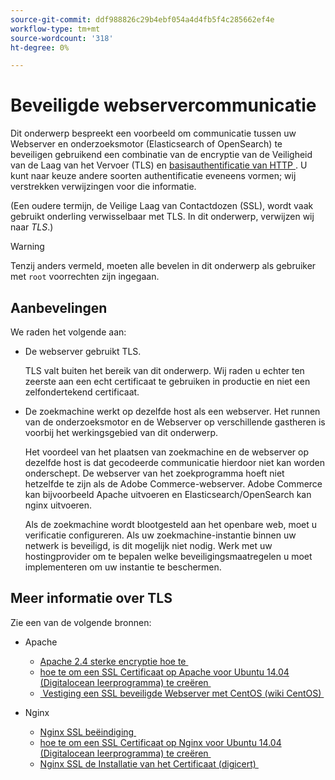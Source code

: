 ```yaml
---
source-git-commit: ddf988826c29b4ebf054a4d4fb5f4c285662ef4e
workflow-type: tm+mt
source-wordcount: '318'
ht-degree: 0%

---
```

# Beveiligde webservercommunicatie

Dit onderwerp bespreekt een voorbeeld om communicatie tussen uw Webserver en onderzoeksmotor (Elasticsearch of OpenSearch) te beveiligen gebruikend een combinatie van de encryptie van de Veiligheid van de Laag van het Vervoer (TLS) en [&#x200B; basisauthentificatie van HTTP &#x200B;](https://datatracker.ietf.org/doc/html/rfc2617). U kunt naar keuze andere soorten authentificatie eveneens vormen; wij verstrekken verwijzingen voor die informatie.

(Een oudere termijn, de Veilige Laag van Contactdozen (SSL), wordt vaak gebruikt onderling verwisselbaar met TLS. In dit onderwerp, verwijzen wij naar *TLS*.)

>[!WARNING]
>
>Tenzij anders vermeld, moeten alle bevelen in dit onderwerp als gebruiker met `root` voorrechten zijn ingegaan.

## Aanbevelingen

We raden het volgende aan:

* De webserver gebruikt TLS.

  TLS valt buiten het bereik van dit onderwerp. Wij raden u echter ten zeerste aan een echt certificaat te gebruiken in productie en niet een zelfondertekend certificaat.

* De zoekmachine werkt op dezelfde host als een webserver. Het runnen van de onderzoeksmotor en de Webserver op verschillende gastheren is voorbij het werkingsgebied van dit onderwerp.

  Het voordeel van het plaatsen van zoekmachine en de webserver op dezelfde host is dat gecodeerde communicatie hierdoor niet kan worden onderschept. De webserver van het zoekprogramma hoeft niet hetzelfde te zijn als de Adobe Commerce-webserver. Adobe Commerce kan bijvoorbeeld Apache uitvoeren en Elasticsearch/OpenSearch kan nginx uitvoeren.

  Als de zoekmachine wordt blootgesteld aan het openbare web, moet u verificatie configureren. Als uw zoekmachine-instantie binnen uw netwerk is beveiligd, is dit mogelijk niet nodig. Werk met uw hostingprovider om te bepalen welke beveiligingsmaatregelen u moet implementeren om uw instantie te beschermen.

## Meer informatie over TLS

Zie een van de volgende bronnen:

* Apache

   * [&#x200B; Apache 2.4 sterke encryptie hoe te &#x200B;](https://httpd.apache.org/docs/2.4/ssl/ssl_howto.html)
   * [&#x200B; hoe te om een SSL Certificaat op Apache voor Ubuntu 14.04 (Digitalocean leerprogramma) te creëren &#x200B;](https://www.digitalocean.com/community/tutorials/how-to-create-a-ssl-certificate-on-apache-for-ubuntu-14-04)
   * [&#x200B; Vestiging een SSL beveiligde Webserver met CentOS (wiki CentOS) &#x200B;](https://wiki.centos.org/HowTos/Https)

* Nginx

   * [&#x200B; Nginx SSL beëindiging &#x200B;](https://www.nginx.com/resources/admin-guide/nginx-ssl-termination/)
   * [&#x200B; hoe te om een SSL Certificaat op Nginx voor Ubuntu 14.04 (Digitalocean leerprogramma) te creëren &#x200B;](https://www.digitalocean.com/community/tutorials/how-to-create-an-ssl-certificate-on-nginx-for-ubuntu-14-04)
   * [&#x200B; Nginx SSL de Installatie van het Certificaat (digicert) &#x200B;](https://www.digicert.com/ssl-certificate-installation-nginx.htm)

